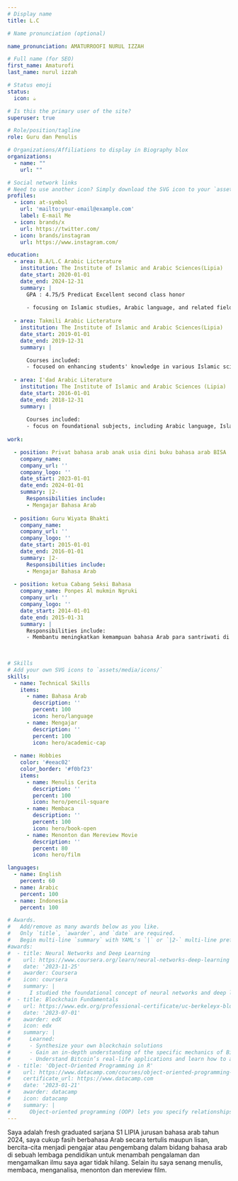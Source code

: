 ```yaml
---
# Display name
title: L.C

# Name pronunciation (optional)

name_pronunciation: AMATURROOFI NURUL IZZAH

# Full name (for SEO)
first_name: Amaturofi
last_name: nurul izzah

# Status emoji
status:
  icon: ☕️

# Is this the primary user of the site?
superuser: true

# Role/position/tagline
role: Guru dan Penulis

# Organizations/Affiliations to display in Biography blox
organizations:
  - name: ""
    url: ""

# Social network links
# Need to use another icon? Simply download the SVG icon to your `assets/media/icons/` folder.
profiles:
  - icon: at-symbol
    url: 'mailto:your-email@example.com'
    label: E-mail Me
  - icon: brands/x
    url: https://twitter.com/
  - icon: brands/instagram
    url: https://www.instagram.com/

education:
  - area: B.A/L.C Arabic Licterature
    institution: The Institute of Islamic and Arabic Sciences(Lipia)
    date_start: 2020-01-01
    date_end: 2024-12-31
    summary: |
      GPA : 4.75/5 Predicat Excellent second class honor
      
      - focusing on Islamic studies, Arabic language, and related fields.
      
  - area: Takmili Arabic Licterature
    institution: The Institute of Islamic and Arabic Sciences(Lipia)
    date_start: 2019-01-01
    date_end: 2019-12-31
    summary: |

      Courses included:
      - focused on enhancing students' knowledge in various Islamic sciences and the Arabic language. It often serves as a bridge between foundational courses and higher-level studies
     
  - area: I'dad Arabic Literature
    institution: The Institute of Islamic and Arabic Sciences (Lipia)
    date_start: 2016-01-01
    date_end: 2018-12-31
    summary: |
  
      Courses included:
      - focus on foundational subjects, including Arabic language, Islamic studies, and other essential topics, to prepare students for more advanced coursework
     
work:

  - position: Privat bahasa arab anak usia dini buku bahasa arab BISA
    company_name: 
    company_url: ''
    company_logo: ''
    date_start: 2023-01-01
    date_end: 2024-01-01
    summary: |2-
      Responsibilities include:
      - Mengajar Bahasa Arab
      
  - position: Guru Wiyata Bhakti
    company_name: 
    company_url: ''
    company_logo: ''
    date_start: 2015-01-01
    date_end: 2016-01-01
    summary: |2-
      Responsibilities include:
      - Mengajar Bahasa Arab
      
  - position: ketua Cabang Seksi Bahasa 
    company_name: Ponpes Al mukmin Ngruki 
    company_url: ''
    company_logo: ''
    date_start: 2014-01-01
    date_end: 2015-01-31
    summary: |
      Responsibilities include:
      - Membantu meningkatkan kemampuan bahasa Arab para santriwati di ruanglingkup Ponpes
      
      

# Skills
# Add your own SVG icons to `assets/media/icons/`
skills:
  - name: Technical Skills
    items:
      - name: Bahasa Arab
        description: ''
        percent: 100
        icon: hero/language
      - name: Mengajar
        description: ''
        percent: 100
        icon: hero/academic-cap
        
  - name: Hobbies
    color: '#eeac02'
    color_border: '#f0bf23'
    items:
      - name: Menulis Cerita
        description: ''
        percent: 100
        icon: hero/pencil-square
      - name: Membaca
        description: ''
        percent: 100
        icon: hero/book-open
      - name: Menonton dan Mereview Movie
        description: ''
        percent: 80
        icon: hero/film

languages:
  - name: English
    percent: 60
  - name: Arabic
    percent: 100
  - name: Indonesia
    percent: 100

# Awards.
#   Add/remove as many awards below as you like.
#   Only `title`, `awarder`, and `date` are required.
#   Begin multi-line `summary` with YAML's `|` or `|2-` multi-line prefix and indent 2 spaces below.
#awards:
#  - title: Neural Networks and Deep Learning
#    url: https://www.coursera.org/learn/neural-networks-deep-learning
#    date: '2023-11-25'
#    awarder: Coursera
#    icon: coursera
#    summary: |
#      I studied the foundational concept of neural networks and deep learning. By the end, I was familiar with the significant technological trends driving the rise of deep learning; build, train, and apply fully connected deep neural networks; implement efficient (vectorized) neural networks; identify key parameters in a neural network’s architecture; and apply deep learning to your own applications.
#  - title: Blockchain Fundamentals
#    url: https://www.edx.org/professional-certificate/uc-berkeleyx-blockchain-fundamentals
#    date: '2023-07-01'
#    awarder: edX
#    icon: edx
#    summary: |
#      Learned:
#      - Synthesize your own blockchain solutions
#      - Gain an in-depth understanding of the specific mechanics of Bitcoin
#      - Understand Bitcoin’s real-life applications and learn how to attack and destroy Bitcoin, Ethereum, smart contracts and Dapps, and alternatives to Bitcoin’s Proof-of-Work consensus algorithm
#  - title: 'Object-Oriented Programming in R'
#    url: https://www.datacamp.com/courses/object-oriented-programming-with-s3-and-r6-in-r
#    certificate_url: https://www.datacamp.com
#    date: '2023-01-21'
#    awarder: datacamp
#    icon: datacamp
#    summary: |
#      Object-oriented programming (OOP) lets you specify relationships between functions and the objects that they can act on, helping you manage complexity in your code. This is an intermediate level course, providing an introduction to OOP, using the S3 and R6 systems. S3 is a great day-to-day R programming tool that simplifies some of the functions that you write. R6 is especially useful for industry-specific analyses, working with web APIs, and building GUIs.
---
```


Saya adalah fresh graduated sarjana S1 LIPIA jurusan bahasa arab tahun 2024, saya cukup fasih berbahasa Arab secara tertulis maupun lisan, bercita-cita menjadi pengajar atau pengembang dalam bidang bahasa arab di sebuah lembaga pendidikan untuk menambah pengalaman dan mengamalkan ilmu saya agar tidak hilang. Selain itu saya senang menulis, membaca, menganalisa, menonton dan mereview film.